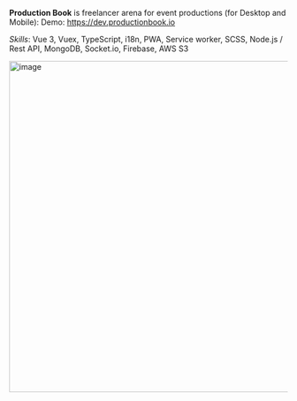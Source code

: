 **Production Book** is freelancer arena for event productions (for Desktop and Mobile): Demo: https://dev.productionbook.io

  *Skills*: Vue 3, Vuex, TypeScript, i18n, PWA, Service worker, SCSS, Node.js / Rest API, MongoDB, Socket.io, Firebase, AWS S3

<img width="600" alt="image" src="https://github.com/zivtal/zivtal/assets/31586269/bf3e51f5-4f8a-49f2-b721-8dd63a953557">
